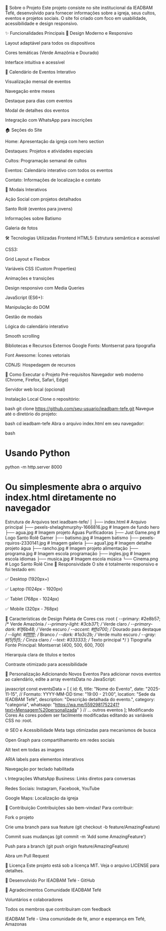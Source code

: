 📖 Sobre o Projeto
Este projeto consiste no site institucional da IEADBAM Tefé, desenvolvido para fornecer informações sobre a igreja, seus cultos, eventos e projetos sociais. O site foi criado com foco em usabilidade, acessibilidade e design responsivo.

✨ Funcionalidades Principais
🎯 Design Moderno e Responsivo

Layout adaptável para todos os dispositivos

Cores temáticas (Verde Amazônia e Dourado)

Interface intuitiva e acessível

📅 Calendário de Eventos Interativo

Visualização mensal de eventos

Navegação entre meses

Destaque para dias com eventos

Modal de detalhes dos eventos

Integração com WhatsApp para inscrições

🏠 Seções do Site

Home: Apresentação da igreja com hero section

Destaques: Projetos e atividades especiais

Cultos: Programação semanal de cultos

Eventos: Calendário interativo com todos os eventos

Contato: Informações de localização e contato

🔄 Modais Interativos

Ação Social com projetos detalhados

Santo Rolê (eventos para jovens)

Informações sobre Batismo

Galeria de fotos

🛠 Tecnologias Utilizadas
Frontend
HTML5: Estrutura semântica e acessível

CSS3:

Grid Layout e Flexbox

Variáveis CSS (Custom Properties)

Animações e transições

Design responsivo com Media Queries

JavaScript (ES6+):

Manipulação do DOM

Gestão de modais

Lógica do calendário interativo

Smooth scrolling

Bibliotecas e Recursos Externos
Google Fonts: Montserrat para tipografia

Font Awesome: Ícones vetoriais

CDNJS: Hospedagem de recursos

🚀 Como Executar o Projeto
Pré-requisitos
Navegador web moderno (Chrome, Firefox, Safari, Edge)

Servidor web local (opcional)

Instalação Local
Clone o repositório:

bash
git clone https://github.com/seu-usuario/ieadbam-tefe.git
Navegue até o diretório do projeto:

bash
cd ieadbam-tefe
Abra o arquivo index.html em seu navegador:

bash
# Usando Python
python -m http.server 8000

# Ou simplesmente abra o arquivo index.html diretamente no navegador
Estrutura de Arquivos
text
ieadbam-tefe/
│
├── index.html              # Arquivo principal
├── pexels-shelaghmurphy-1666816.jpg  # Imagem de fundo hero
├── agua.jpg                # Imagem projeto Águas Purificadoras
├── Just Game.png           # Logo Santo Rolê Gamer
├── batismo.jpg             # Imagem batismo
├── pexels-rquiros-2330141.jpg # Imagem galeria
├── agua1.jpg              # Imagem detalhe projeto água
├── rancho.jpg             # Imagem projeto alimentação
├── programa.jpg           # Imagem escola programação
├── ingles.jpg             # Imagem escola idiomas
├── musica.jpg             # Imagem escola música
└── Cinema.png             # Logo Santo Rolê Cine
📱 Responsividade
O site é totalmente responsivo e foi testado em:

✅ Desktop (1920px+)

✅ Laptop (1024px - 1920px)

✅ Tablet (768px - 1024px)

✅ Mobile (320px - 768px)

🎨 Características de Design
Paleta de Cores
css
:root {
  --primary: #2e8b57;       /* Verde Amazônia */
  --primary-light: #3cb371; /* Verde claro */
  --primary-dark: #1f6b48;  /* Verde escuro */
  --accent: #ffd700;        /* Dourado para destaque */
  --light: #ffffff;         /* Branco */
  --dark: #1a3c2b;          /* Verde muito escuro */
  --gray: #f5f5f5;          /* Cinza claro */
  --text: #333333;          /* Texto principal */
}
Tipografia
Fonte Principal: Montserrat (400, 500, 600, 700)

Hierarquia clara de títulos e textos

Contraste otimizado para acessibilidade

🔧 Personalização
Adicionando Novos Eventos
Para adicionar novos eventos ao calendário, edite a array eventsData no JavaScript:

javascript
const eventsData = [
  {
    id: 6,
    title: "Nome do Evento",
    date: "2025-11-15", // Formato: YYYY-MM-DD
    time: "19:00 - 21:00",
    location: "Sede da IEADBAM Tefé",
    description: "Descrição detalhada do evento.",
    category: "categoria",
    whatsapp: "https://wa.me/5592981752241?text=Mensagem%20personalizada"
  }
  // ... outros eventos
];
Modificando Cores
As cores podem ser facilmente modificadas editando as variáveis CSS no :root.

🌐 SEO e Acessibilidade
Meta tags otimizadas para mecanismos de busca

Open Graph para compartilhamento em redes sociais

Alt text em todas as imagens

ARIA labels para elementos interativos

Navegação por teclado habilitada

📞 Integrações
WhatsApp Business: Links diretos para conversas

Redes Sociais: Instagram, Facebook, YouTube

Google Maps: Localização da igreja

🤝 Contribuição
Contribuições são bem-vindas! Para contribuir:

Fork o projeto

Crie uma branch para sua feature (git checkout -b feature/AmazingFeature)

Commit suas mudanças (git commit -m 'Add some AmazingFeature')

Push para a branch (git push origin feature/AmazingFeature)

Abra um Pull Request

📄 Licença
Este projeto está sob a licença MIT. Veja o arquivo LICENSE para detalhes.

👥 Desenvolvido Por
IEADBAM Tefé - GitHub

🙏 Agradecimentos
Comunidade IEADBAM Tefé

Voluntários e colaboradores

Todos os membros que contribuíram com feedback

IEADBAM Tefé - Uma comunidade de fé, amor e esperança em Tefé, Amazonas
